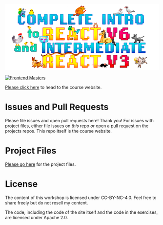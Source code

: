[![Complete Intro to Linux and the CLI](/lessons/images/Wordmark-XL.png)][course]

[![Frontend Masters](/lessons/images/FrontendMastersLogo.png)][fem]

[Please click here][course] to head to the course website.

# Issues and Pull Requests

Please file issues and open pull requests here! Thank you! For issues with project files, either file issues on _this_ repo _or_ open a pull request on the projects repos. This repo itself is the course website.

# Project Files

[Please go here][project] for the project files.

# License

The content of this workshop is licensed under CC-BY-NC-4.0. Feel free to share freely but do not resell my content.

The code, including the code of the site itself and the code in the exercises, are licensed under Apache 2.0.

[fem]: https://www.frontendmasters.com
[course]: https://bit.ly/react-6
[project]: https://github.com/btholt/citr-v6-project/
